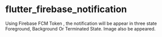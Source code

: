 # flutter_firebase_notification
Using Firebase FCM Token , the notification will be appear in three state Foreground, Background Or Terminated State. Image also be appeared.

